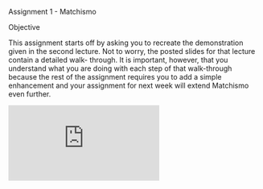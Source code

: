 Assignment 1 - Matchismo

Objective

This assignment starts off by asking you to recreate the demonstration given in the second lecture. Not to worry, the posted slides for that lecture contain a detailed walk- through. It is important, however, that you understand what you are doing with each step of that walk-through because the rest of the assignment requires you to add a simple enhancement and your assignment for next week will extend Matchismo even further.

![My image](https://github.com/hannahmbanana/CS193P/blob/branch_firstProject/Assignment_1_Matchismo_iOS9/Course%20Documentation/Developing%20iOS%207%20Apps_%20Assignment%201.pdf)